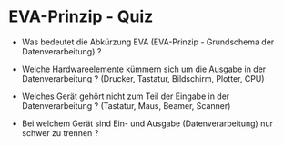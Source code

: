 # EVA-Prinzip - Quiz

* Was bedeutet die Abkürzung EVA (EVA-Prinzip - Grundschema der Datenverarbeitung) ?

* Welche Hardwareelemente kümmern sich um die Ausgabe in der Datenverarbeitung ?
(Drucker, Tastatur, Bildschirm, Plotter, CPU)

* Welches Gerät gehört nicht zum Teil der Eingabe in der Datenverarbeitung ?
(Tastatur, Maus, Beamer, Scanner)

* Bei welchem Gerät sind Ein- und Ausgabe (Datenverarbeitung) nur schwer zu trennen ?
